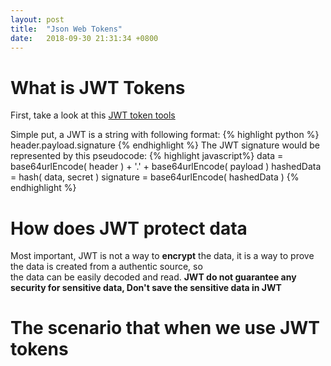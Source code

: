 ```yaml
---
layout: post
title:  "Json Web Tokens"
date:   2018-09-30 21:31:34 +0800
---
```


# What is JWT Tokens
First, take a look at this [JWT token tools](https://jwt.io/) <br>

Simple put, a JWT is a string with following format:
{% highlight python %}
header.payload.signature
{% endhighlight %}
The JWT signature would be represented by this  pseudocode:
{% highlight javascript%}
data = base64urlEncode( header ) + '.' + base64urlEncode( payload )
hashedData = hash( data, secret )
signature = base64urlEncode( hashedData )
{% endhighlight %}

# How does JWT protect data
Most important, JWT is not a way to **encrypt** the data, it is a way to prove the data is created from a authentic source, so <br>
the data can be easily decoded and read.
**JWT do not guarantee any security for sensitive data, Don't save the sensitive data in JWT**



# The scenario that when we use JWT tokens